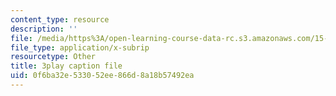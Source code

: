 ```yaml
---
content_type: resource
description: ''
file: /media/https%3A/open-learning-course-data-rc.s3.amazonaws.com/15-s12-blockchain-and-money-fall-2018/0f6ba32e533052ee866d8a18b57492ea_ObGYNQLG3us.vtt
file_type: application/x-subrip
resourcetype: Other
title: 3play caption file
uid: 0f6ba32e-5330-52ee-866d-8a18b57492ea
---
```


